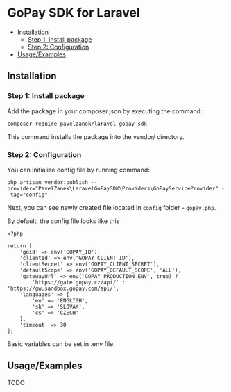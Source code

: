 # GoPay SDK for Laravel


  - [Installation](#installation)
    - [Step 1: Install package](#step-1-install-package)
    - [Step 2: Configuration](#step-2-configuration)
  - [Usage/Examples](#usageexamples)

## Installation

### Step 1: Install package

Add the package in your composer.json by executing the command:

```
composer require pavelzanek/laravel-gopay-sdk
```

This command installs the package into the vendor/ directory.

### Step 2: Configuration

You can initialise config file by running command:

```
php artisan vendor:publish --provider="PavelZanek\LaravelGoPaySDK\Providers\GoPayServiceProvider" --tag="config"
```

Next, you can see newly created file located in `config` folder - `gopay.php`. 

By default, the config file looks like this

```
<?php

return [
    'goid' => env('GOPAY_ID'),
    'clientId' => env('GOPAY_CLIENT_ID'),
    'clientSecret' => env('GOPAY_CLIENT_SECRET'),
    'defaultScope' => env('GOPAY_DEFAULT_SCOPE', 'ALL'),
    'gatewayUrl' => env('GOPAY_PRODUCTION_ENV', true) ? 
        'https://gate.gopay.cz/api/' : 'https://gw.sandbox.gopay.com/api/',
    'languages' => [ 
        'en' => 'ENGLISH',
        'sk' => 'SLOVAK',
        'cs' => 'CZECH'
    ],
    'timeout' => 30
];
```

Basic variables can be set in .env file.

## Usage/Examples

TODO